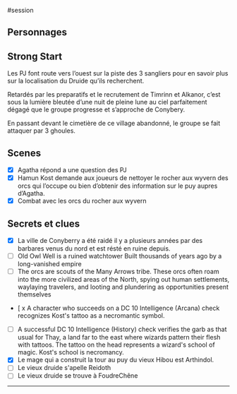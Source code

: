 #session
## Personnages

## Strong Start

Les PJ font route vers l’ouest sur la piste des 3 sangliers pour en savoir plus sur la localisation du Druide qu’ils recherchent.

Retardés par les preparatifs et le recrutement de Timrinn et Alkanor, c’est sous la lumière bleutée d’une nuit de pleine lune au ciel parfaitement dégagé que le groupe progresse et s’approche de Conybery.

En passant devant le cimetière de ce village abandonné, le groupe se fait attaquer par 3 ghoules.

## Scenes
* [x] Agatha répond a une question des PJ
* [x] Hamun Kost demande aux joueurs de nettoyer le rocher aux wyvern des orcs qui l’occupe ou bien d’obtenir des information sur le puy aupres d’Agatha.
* [x] Combat avec les orcs du rocher aux wyvern

## Secrets et clues
* [x] La ville de Conyberry a été raidé il y a plusieurs années par des barbares venus du nord et est résté en ruine depuis.
* [ ] Old Owl Well is a ruined watchtower Built thousands of years ago by a long-vanished empire
* [ ] The orcs are scouts of the Many Arrows tribe. These orcs often roam into the more civilized areas of the North, spying out human settlements, waylaying travelers, and looting and plundering as opportunities present themselves

* [ x A character who succeeds on a DC 10 Intelligence (Arcana) check recognizes Kost's tattoo as a necromantic symbol. 
* [ ] A successful DC 10 Intelligence (History) check verifies the garb as that usual for Thay, a land far to the east where wizards pattern their flesh with tattoos. The tattoo on the head represents a wizard's school of magic. Kost's school is necromancy.
* [x] Le mage qui a construit la tour au puy du vieux Hibou est Arthindol.
* [ ] Le vieux druide s'apelle Reidoth
* [ ] Le vieux druide se trouve à FoudreChêne
-------
